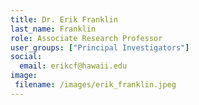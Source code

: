 ```yaml
---
title: Dr. Erik Franklin
last_name: Franklin
role: Associate Research Professor
user_groups: ["Principal Investigators"]
social:
  email: erikcf@hawaii.edu
image: 
 filename: /images/erik_franklin.jpeg
---
```

